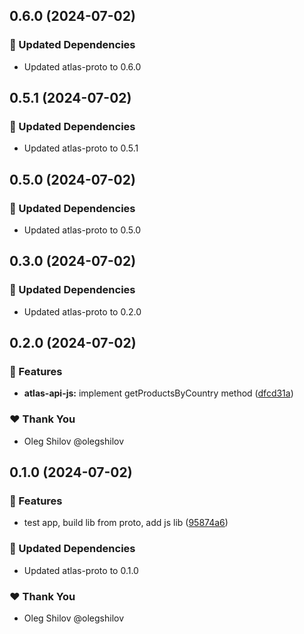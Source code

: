 ## 0.6.0 (2024-07-02)


### 🧱 Updated Dependencies

- Updated atlas-proto to 0.6.0

## 0.5.1 (2024-07-02)


### 🧱 Updated Dependencies

- Updated atlas-proto to 0.5.1

## 0.5.0 (2024-07-02)


### 🧱 Updated Dependencies

- Updated atlas-proto to 0.5.0

## 0.3.0 (2024-07-02)


### 🧱 Updated Dependencies

- Updated atlas-proto to 0.2.0

## 0.2.0 (2024-07-02)


### 🚀 Features

- **atlas-api-js:** implement getProductsByCountry method ([dfcd31a](https://github.com/redpill-research/atlas-js-client/commit/dfcd31a))


### ❤️  Thank You

- Oleg Shilov @olegshilov

## 0.1.0 (2024-07-02)


### 🚀 Features

- test app, build lib from proto, add js lib ([95874a6](https://github.com/redpill-research/atlas-js-client/commit/95874a6))


### 🧱 Updated Dependencies

- Updated atlas-proto to 0.1.0


### ❤️  Thank You

- Oleg Shilov @olegshilov